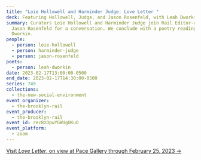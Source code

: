 ```yaml
---
title: "Loie Hollowell and Harminder Judge: Love Letter "
deck: Featuring Hollowell, Judge, and Jason Rosenfeld, with Leah Dworkin
summary: Curators Loie Hollowell and Harminder Judge join Rail Editor-at-Large
  Jason Rosenfeld for a conversation. We conclude with a poetry reading by Leah
  Dworkin.
people:
  - person: loie-hollowell
  - person: harminder-judge
  - person: jason-rosenfeld
poets:
  - person: leah-dworkin
date: 2023-02-17T13:00:00-0500
end_date: 2023-02-17T14:30:00-0500
series: 749
collections:
  - the-new-social-environment
event_organizer:
  - the-brooklyn-rail
event_producer:
  - the-brooklyn-rail
event_id: rec8zDpwYGWUgUKuO
event_platform:
  - zoom
---
```

[V﻿isit *Love Letter*, on view at Pace Gallery through February 25, 2023 →](https://www.pacegallery.com/exhibitions/love-letter-curated-by-loie-hollowell-harminder-judge/)